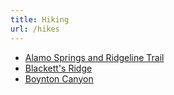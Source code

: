```yaml
---
title: Hiking
url: /hikes
---
```


- [Alamo Springs and Ridgeline Trail](./alamo-springs-ridgeline.md)
- [Blackett's Ridge](./blacketts-ridge.md)
- [Boynton Canyon](./boynton-canyon.md)